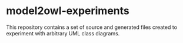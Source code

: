# model2owl-experiments

This repository contains a set of source and generated files created to experiment with arbitrary UML class diagrams.
